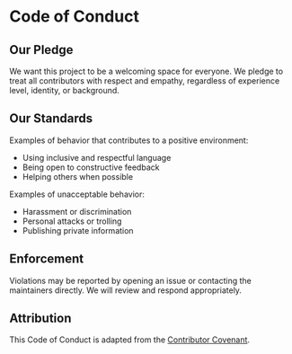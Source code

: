 # Code of Conduct

## Our Pledge
We want this project to be a welcoming space for everyone. We pledge to treat all contributors with respect and empathy, regardless of experience level, identity, or background.

## Our Standards
Examples of behavior that contributes to a positive environment:
- Using inclusive and respectful language
- Being open to constructive feedback
- Helping others when possible

Examples of unacceptable behavior:
- Harassment or discrimination
- Personal attacks or trolling
- Publishing private information

## Enforcement
Violations may be reported by opening an issue or contacting the maintainers directly. We will review and respond appropriately.

## Attribution
This Code of Conduct is adapted from the [Contributor Covenant](https://www.contributor-covenant.org).
